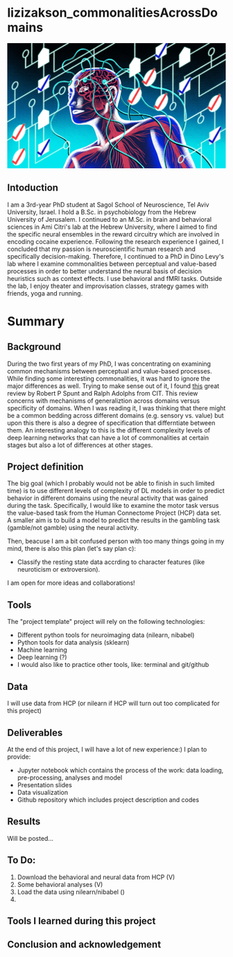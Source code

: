 # lizizakson_commonalitiesAcrossDomains
![Image of Human and Brain](https://github.com/brainhack-school2020/lizizakson_commonalitiesAcrossDomains/blob/master/human_brain.jpg)

## Intoduction
I am a 3rd-year PhD student at Sagol School of Neuroscience, Tel Aviv University, Israel. I hold a B.Sc. in psychobiology from the Hebrew University of Jerusalem. I continued to an M.Sc. in brain and behavioral sciences in Ami Citri's lab at the Hebrew University, where I aimed to find the specific neural ensembles in the reward circuitry which are involved in encoding cocaine experience. Following the research experience I gained, I concluded that my passion is neuroscientific human research and specifically decision-making. Therefore, I continued to a PhD in Dino Levy's lab where I examine commonalities between perceptual and value-based processes in order to better understand the neural basis of decision heuristics such as context effects. I use behavioral and fMRI tasks.
Outside the lab, I enjoy theater and improvisation classes, strategy games with friends, yoga and running.

# Summary
## Background
During the two first years of my PhD, I was concentrating on examining common mechanisms between perceptual and value-based processes. While finding some interesting commonalities, it was hard to ignore the major differences as well. Trying to make sense out of it, I found [this](https://pubmed.ncbi.nlm.nih.gov/28680161/) great review by Robert P Spunt and Ralph Adolphs from CIT. This review concerns with mechanisms of generaliztion across domains versus specificity of domains. When I was reading it, I was thinking that there might be a common bedding across different domains (e.g. sensory vs. value) but upon this there is also a degree of specification that differntiate between them. An interesting analogy to this is the different complexity levels of deep learning networks that can have a lot of commonalities at certain stages but also a lot of differences at other stages. 

## Project definition
The big goal (which I probably would not be able to finish in such limited time) is to use different levels of complexity of DL models in order to predict behavior in different domains using the neural activity that was gained during the task. Specifically, I would like to examine the motor task versus the value-based task from the Human Connectome Project (HCP) data set.
A smaller aim is to build a model to predict the results in the gambling task (gamble/not gamble) using the neural activity.

Then, beacuse I am a bit confused person with too many things going in my mind, there is also this plan (let's say plan c):
- Classify the resting state data accrding to character features (like neuroticism or extroversion).

I am open for more ideas and collaborations!

## Tools
The "project template" project will rely on the following technologies:
- Different python tools for neuroimaging data (nilearn, nibabel)
- Python tools for data analysis (sklearn)
- Machine learning
- Deep learning (?)
- I would also like to practice other tools, like: terminal and git/github

## Data
I will use data from HCP (or nilearn if HCP will turn out too complicated for this project)

## Deliverables
At the end of this project, I will have a lot of new experience:)
I plan to provide:
- Jupyter notebook which contains the process of the work: data loading, pre-processing, analyses and model
- Presentation slides
- Data visualization
- Github repository which includes project description and codes

## Results
Will be posted...

## To Do:
1. Download the behavioral and neural data from HCP (V)
2. Some behavioral analyses (V)
3. Load the data using nilearn/nibabel ()
3. 

## Tools I learned during this project


## Conclusion and acknowledgement


